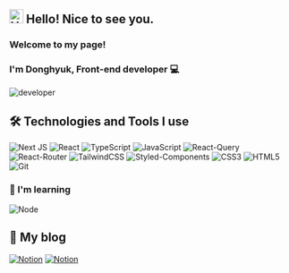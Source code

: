 <h2><img alt="Hello" src="https://user-images.githubusercontent.com/91944649/167241515-2f3d6610-255d-4e49-89d0-5bcee48859a9.gif" width="25" height="25"> Hello! Nice to see you. </h2>


<h3>Welcome to my page!</h3>
<h3>I'm Donghyuk, Front-end developer 💻</h3>

<img alt="developer" src="https://noticon-static.tammolo.com/dgggcrkxq/image/upload/v1646919223/noticon/yv2679vxi8vusyvngyyv.png" />
  
  
<h2>🛠 Technologies and Tools I use</h2>

![Next JS](https://img.shields.io/badge/Next-black?style=for-the-badge&logo=next.js&logoColor=white)
![React](https://img.shields.io/badge/React-20232A?style=for-the-badge&logo=react&logoColor=61DAFB)
![TypeScript](https://img.shields.io/badge/TypeScript-007ACC?style=for-the-badge&logo=typescript&logoColor=white)
![JavaScript](https://img.shields.io/badge/JavaScript-F7DF1E?style=for-the-badge&logo=javascript&logoColor=black)
![React-Query](https://img.shields.io/badge/react--query-FF4054?style=for-the-badge&logo=react-query&logoColor=white)
![React-Router](https://img.shields.io/badge/React_Router-CA4245?style=for-the-badge&logo=react-router&logoColor=white)
![TailwindCSS](https://img.shields.io/badge/Tailwind_CSS-38B2AC?style=for-the-badge&logo=tailwind-css&logoColor=white)
![Styled-Components](https://img.shields.io/badge/styled--components-DB7093?style=for-the-badge&logo=styled-components&logoColor=white)
![CSS3](https://img.shields.io/badge/CSS3-1572B6?style=for-the-badge&logo=css3&logoColor=white)
![HTML5](https://img.shields.io/badge/HTML5-E34F26?style=for-the-badge&logo=html5&logoColor=white)
![Git](	https://img.shields.io/badge/GIT-E44C30?style=for-the-badge&logo=git&logoColor=white)
</br>
<h3>📖 I'm learning</h3>
  
![Node](https://img.shields.io/badge/Node.js-43853D?style=for-the-badge&logo=node.js&logoColor=white)

<h2>📔 My blog</h2>

<a href="https://www.notion.so/Doyu-01b5304c18ec49969140fe4021c768f1">![Notion](https://img.shields.io/badge/Notion-000000?style=for-the-badge&logo=notion&logoColor=white)</a>
<a href="https://doyu-blog.vercel.app/">![Notion](https://img.shields.io/badge/Blog-56b366?style=for-the-badge)</a>

<!--
**YUDONGHYUK/YUDONGHYUK** is a ✨ _special_ ✨ repository because its `README.md` (this file) appears on your GitHub profile.

Here are some ideas to get you started:

- 🔭 I’m currently working on ...
- 🌱 I’m currently learning ...
- 👯 I’m looking to collaborate on ...
- 🤔 I’m looking for help with ...
- 💬 Ask me about ...
- 📫 How to reach me: ...
- 😄 Pronouns: ...
- ⚡ Fun fact: ...
-->
